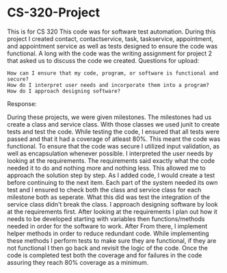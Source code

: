 # CS-320-Project
This is for CS 320
  This code was for software test automation. During this project I created contact, contactservice, task, taskservice, appointment, and appointment service as well as tests designed to ensure the code was functional. A long with the code was the writing assignment for project 2 that asked us to discuss the code we created.
 Questions for upload:
 
    How can I ensure that my code, program, or software is functional and secure?
    How do I interpret user needs and incorporate them into a program?
    How do I approach designing software?
    
 Response:
 
During these projects, we were given milestones. The milestones had us create a class and service class. With those classes we used junit to create tests and test the code. While testing the code, I ensured that all tests were passed and that it had a coverage of atleast 80%. This meant the code was functional. To ensure that the code was secure I utilized input validation, as well as encapsulation whenever possible.
I interpreted the user needs by looking at the requirements. The requirements said exactly what the code needed it to do and nothing more and nothing less. This allowed me to approach the solution step by step. As I added code, I would create a test before continuing to the next item. Each part of the system needed its own test and I ensured to check both the class and service class for each milestone both as seperate. What this did was test the integration of the service class didn't break the class.
I approach designing software by look at the requirements first. After looking at the requirements I plan out how it needs to be developed starting with variables then functions/methods needed in order for the software to work. After From there, I implement helper methods in order to reduce redundant code. While implementing these methods I perform tests to make sure they are functional, if they are not functional I then go back and revisit the logic of the code. Once the code is completed test both the coverage and for failures in the code assuring they reach 80% coverage as a minimum.
